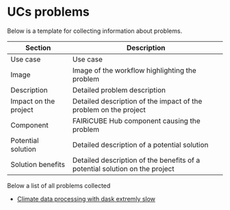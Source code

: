 # UCs problems

Below is a template for collecting information about problems.

| Section | Description | 
| ------- | ----------- |
| Use case | Use case |
| Image | Image of the workflow highlighting the problem |
| Description | Detailed problem description |
| Impact on the project | Detailed description of the impact of the problem on the project |
| Component | FAIRiCUBE Hub component causing the problem |
| Potential solution | Detailed description of a potential solution |
| Solution benefits | Detailed description of the benefits of a potential solution on the project |

Below a list of all problems collected
- [Climate data processing with dask extremly slow](https://github.com/epsilonit/FAIRiCUBE-lessons-learnt/blob/main/UCs-problems/Climate%20data%20processing%20with%20dask%20extremly%20slow.md)
